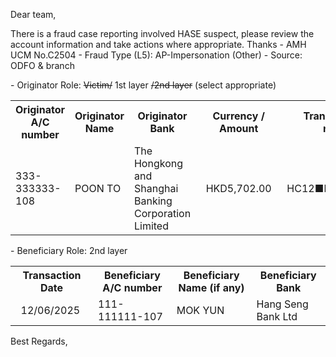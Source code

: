 Dear team,

There is a fraud case reporting involved HASE  suspect, please review the account information and take actions where appropriate. Thanks
\- AMH UCM No.C2504
\- Fraud Type (L5): AP-Impersonation (Other) 
\- Source: ODFO & branch

\- Originator Role: ~~Victim/~~ 1st layer ~~/2nd layer~~ (select appropriate)
<table>
<tr><th>Originator A/C number</th><th>Originator Name</th><th>Originator Bank</th><th>Currency / Amount</th><th>Transaction ref. number</th></tr>
<tr><td>333-333333-108</td><td>POON TO</td><td>The Hongkong and Shanghai Banking Corporation Limited  </td><td>  HKD5,702.00  </td><td>HC12■■■■■■■■■</td></tr>
</table>

\- Beneficiary Role: 2nd layer
<table>
<tr><th>Transaction Date</th><th>Beneficiary A/C number</th><th>Beneficiary Name (if any)</th><th>Beneficiary Bank</th></tr>
<tr><td>  12/06/2025  </td><td>111-111111-107</td><td>MOK YUN</td><td>Hang Seng Bank Ltd</td></tr>
</table>

Best Regards,